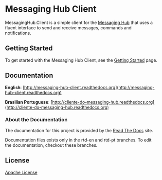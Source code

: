 
# Messaging Hub Client

MessagingHub.Client is a simple client for the [Messaging Hub](https://messaginghub.io/) that uses a fluent interface to send and receive messages, commands and notifications.

## Getting Started

To get started with the Messaging Hub Client, see the [Getting Started](http://messaging-hub-client.readthedocs.org/en/latest/getting-started/) page.

## Documentation 

**English**: [http://messaging-hub-client.readthedocs.org](http://messaging-hub-client.readthedocs.org)

**Brasilian Portuguese**: [http://cliente-do-messaging-hub.readthedocs.org](http://cliente-do-messaging-hub.readthedocs.org)

### About the Documentation

The documentation for this project is provided by the [Read The Docs](http://readthedocs.org) site.

Documentation files exists only in the rtd-en and rtd-pt branches. To edit the documentation, checkout these branches.

## License

[Apache License](https://github.com/takenet/messaginghub-client-csharp/blob/master/LICENSE) 